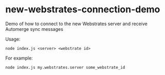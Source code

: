# new-webstrates-connection-demo
Demo of how to connect to the new Webstrates server and receive Automerge sync messages

Usage:
```
node index.js <server> <webstrate id>
```
For example:
```
node index.js my.webstrates.server some_webstrate_id
```
